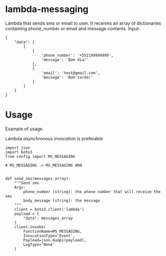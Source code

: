 # lambda-messaging

Lambda that sends sms or email to user. It receives an array of dictionaries containing
phone_number or email and message contents.
Input:

```
{
    "data": {
        [
            {
                'phone_number': '+552199999999',
                'message': 'Bom dia!'
            },
            {
                'email': 'test@gmail.com',
                'message': 'Bom tarde!'
            }
        ]
    }
}
```

# Usage

Example of usage.

Lambda *asynchronous invocation* is preferable

```
import json
import boto3
from config import MS_MESSAGING

# MS_MESSAGING -> MS_MESSAGING ARN


def send_sms(messages_array):
    """Send sms
    Args:
        phone_number (string): the phone number that will receive the sms
        body_message (string): the message
    """
    client = boto3.client('lambda')
    payload = {
        "data": messages_array
    }
    client.invoke(
        FunctionName=MS_MESSAGING,
        InvocationType='Event',
        Payload=json.dumps(payload),
        LogType='None'
    )

```
